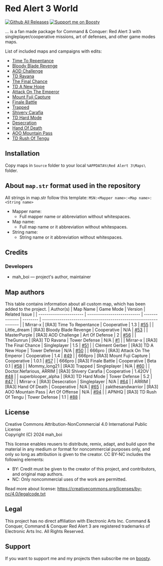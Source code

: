 # Red Alert 3 World
[![Github All Releases](https://img.shields.io/github/downloads/MahBoiDeveloper/RedAlert3World/total.svg)](https://github.com/MahBoiDeveloper/RedAlert3World/releases) [![Support me on Boosty](https://img.shields.io/badge/boosty-50₽/month-green.svg?logo=boosty)](https://boosty.to/mah_boi)

... is a fan made package for Command &amp; Conquer: Red Alert 3 with singleplayer/cooperative missions, art of defenses, and other game modes maps.

List of included maps and campaigns with edits:
* [Time To Repentance](https://www.moddb.com/games/cc-red-alert-3/addons/remastered-campaignrepentance)
* [Bloody Blade Revenge](https://www.moddb.com/games/cc-red-alert-3/addons/lds-pve-bloody-blade-revenge)
* [AOD Challenge](https://www.moddb.com/games/cc-red-alert-3/addons/art-of-defence-challange)
* [TD Ravana](https://www.cnclabs.com/downloads/details.aspx?id=520)
* [The Final Chance](https://www.moddb.com/games/cc-red-alert-3/addons/miathe-final-chance)
* [TD A New Hope](https://www.moddb.com/games/cc-red-alert-3/addons/td-a-new-hope-map)
* [Attack On The Emperor](https://www.moddb.com/games/cc-red-alert-3/addons/mission-imperor1)
* [Mount Fuji Capture](https://www.moddb.com/games/cc-red-alert-3/addons/mount-fuji-capture-v101)
* [Finale Battle](https://www.moddb.com/games/cc-red-alert-3/addons/final-battle-beta-01)
* [Trapped](https://www.moddb.com/games/cc-red-alert-3/addons/map19)
* [Shivery Carafia](https://www.moddb.com/games/cc-red-alert-3/addons/mission-operationsshivery-carafia)
* [TD Hard Mode](https://github.com/MahBoiDeveloper/RedAlert3World/issues/47)
* [Desecration](https://www.moddb.com/games/cc-red-alert-3/addons/remade-campaign-ra2-desecration)
* [Hand Of Death](https://www.moddb.com/games/cc-red-alert-3/addons/remastered-campaign-hand-of-death)
* [AOO Mountain Pass](https://www.cnclabs.com/downloads/details.aspx?id=1362)
* [TD Rush Of Tengu](https://www.moddb.com/games/cc-red-alert-3/addons/rush-of-tengu1-1)

## Installation
Copy maps in `Source` folder to your local `%APPDATA%\Red Alert 3\Maps\` folder.

## About `map.str` format used in the repository
All strings in map.str follow this template: `MSN:<Mapper name>:<Map name>:<String name>`

* Mapper name:
  * Full mapper name or abbreviation without whitespaces.
* Map name:
  * Full map name or it abbreviation without whitespaces.
* String name:
  * String name or it abbreviation without whitespaces.

<!-- There also have the file `mapStrings.str`, that you can include in your version of `gamestrings.csf`. -->

## Credits
### Developers
* mah_boi — project's author, maintainer

## Map authors
This table contains information about all custom map, which has been added to the project.
| Author(s)               | Map Name                    | Game Mode      | Version  | Related Issue                                                      |
| ----------------------- | --------------------------- | -------------- | -------- | ------------------------------------------------------------------ |
| Mirrar-x                | [RA3] Time To Repentance    | Cooperative    | 1.3      | [#55](https://github.com/MahBoiDeveloper/RedAlert3World/issues/55) |
| Little_dream            | [RA3] Bloody Blade Revenge  | Cooperative    | N/A      | [#53](https://github.com/MahBoiDeveloper/RedAlert3World/issues/53) |
| MasterPurple            | [RA3] AOD Challenge         | Art Of Defense | 2        | [#56](https://github.com/MahBoiDeveloper/RedAlert3World/issues/56) |
| TheGunrun               | [RA3] TD Ravana             | Tower Defense  | N/A      | [#1](https://github.com/MahBoiDeveloper/RedAlert3World/issues/1)   |
| Mirrar-x                | [RA3] The Final Chance      | Singleplayer   | 1.5      | [#51](https://github.com/MahBoiDeveloper/RedAlert3World/issues/51) |
| Clément Gerber          | [RA3] TD A New Hope         | Tower Defense  | N/A      | [#50](https://github.com/MahBoiDeveloper/RedAlert3World/issues/50) |
| 666pro                  | [RA3] Attack On The Emperor | Cooperative    | 1.4      | [#49](https://github.com/MahBoiDeveloper/RedAlert3World/issues/49) |
| 666pro                  | [RA3] Mount Fuji Capture    | Cooperative    | 1.0.1    | [#57](https://github.com/MahBoiDeveloper/RedAlert3World/issues/57) |
| 666pro                  | [RA3] Finale Battle         | Cooperative    | Beta 0.1 | [#58](https://github.com/MahBoiDeveloper/RedAlert3World/issues/58) |
| Mommy_long21            | [RA3] Trapped               | Singleplayer   | N/A      | [#60](https://github.com/MahBoiDeveloper/RedAlert3World/issues/60) |
| Doctor.Nefarious, ARRIM | [RA3] Shivery Carafia       | Cooperative    | 1.42OV   | [#48](https://github.com/MahBoiDeveloper/RedAlert3World/issues/48) |
| superblooper_alpha      | [RA3] TD Hard Mode          | Tower Defense  | 5.2      | [#47](https://github.com/MahBoiDeveloper/RedAlert3World/issues/47) |
| Mirrar-x                | [RA3] Desecration           | Singleplayer   | N/A      | [#64](https://github.com/MahBoiDeveloper/RedAlert3World/issues/64) |
| ARRIM                   | [RA3] Hand Of Death         | Cooperative    | N/A      | [#65](https://github.com/MahBoiDeveloper/RedAlert3World/issues/65) |
| zakthesandwarrior       | [RA3] AOO Mountain Pass     | Art Of Offense | N/A      | [#94](https://github.com/MahBoiDeveloper/RedAlert3World/issues/94) |
| APNHQ                   | [RA3] TD Rush Of Tengu      | Tower Defense  | 1.1      | [#88](https://github.com/MahBoiDeveloper/RedAlert3World/issues/88) |


## License
Creative Commons Attribution-NonCommercial 4.0 International Public License<br/>
Copyright (C) 2024 mah_boi

This license enables reusers to distribute, remix, adapt, and build upon the material in any medium or format for noncommercial purposes only, and only so long as attribution is given to the creator. CC BY-NC includes the following elements:

 * BY: Credit must be given to the creator of this project, and contributors, and original map authors.
 * NC: Only noncommercial uses of the work are permitted.

Read more about license: https://creativecommons.org/licenses/by-nc/4.0/legalcode.txt

## Legal
This project has no direct affiliation with Electronic Arts Inc. Command & Conquer, Command & Conquer Red Alert 3 are registered trademarks of Electronic Arts Inc. All Rights Reserved.

## Support
If you want to support me and my projects then subscribe me on [boosty](https://boosty.to/mah_boi).
